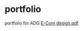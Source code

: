 # portfolio
portfolio for ADG
[E-Com design.pdf](https://github.com/anishxa/portfolio/files/7994522/E-Com.design.pdf)
